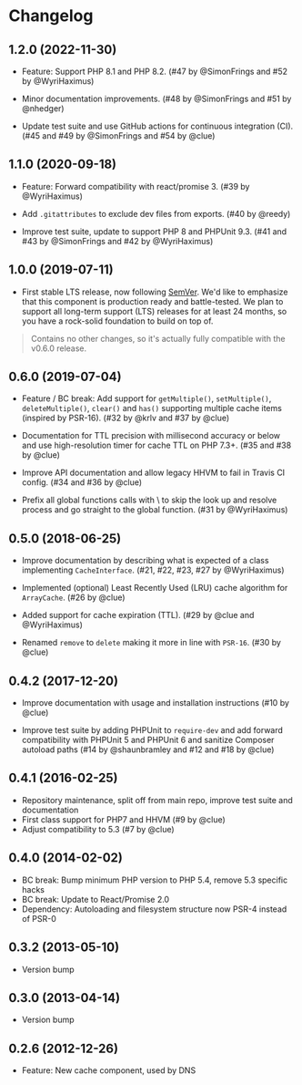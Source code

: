 # Changelog

## 1.2.0 (2022-11-30)

- Feature: Support PHP 8.1 and PHP 8.2.
  (#47 by @SimonFrings and #52 by @WyriHaximus)

- Minor documentation improvements.
  (#48 by @SimonFrings and #51 by @nhedger)

- Update test suite and use GitHub actions for continuous integration (CI).
  (#45 and #49 by @SimonFrings and #54 by @clue)

## 1.1.0 (2020-09-18)

- Feature: Forward compatibility with react/promise 3.
  (#39 by @WyriHaximus)

- Add `.gitattributes` to exclude dev files from exports.
  (#40 by @reedy)

- Improve test suite, update to support PHP 8 and PHPUnit 9.3.
  (#41 and #43 by @SimonFrings and #42 by @WyriHaximus)

## 1.0.0 (2019-07-11)

- First stable LTS release, now following [SemVer](https://semver.org/).
  We'd like to emphasize that this component is production ready and battle-tested.
  We plan to support all long-term support (LTS) releases for at least 24 months,
  so you have a rock-solid foundation to build on top of.

> Contains no other changes, so it's actually fully compatible with the v0.6.0 release.

## 0.6.0 (2019-07-04)

- Feature / BC break: Add support for `getMultiple()`, `setMultiple()`, `deleteMultiple()`, `clear()` and `has()`
  supporting multiple cache items (inspired by PSR-16).
  (#32 by @krlv and #37 by @clue)

- Documentation for TTL precision with millisecond accuracy or below and
  use high-resolution timer for cache TTL on PHP 7.3+.
  (#35 and #38 by @clue)

- Improve API documentation and allow legacy HHVM to fail in Travis CI config.
  (#34 and #36 by @clue)

- Prefix all global functions calls with \ to skip the look up and resolve process and go straight to the global function.
  (#31 by @WyriHaximus)

## 0.5.0 (2018-06-25)

- Improve documentation by describing what is expected of a class implementing `CacheInterface`.
  (#21, #22, #23, #27 by @WyriHaximus)

- Implemented (optional) Least Recently Used (LRU) cache algorithm for `ArrayCache`.
  (#26 by @clue)

- Added support for cache expiration (TTL).
  (#29 by @clue and @WyriHaximus)

- Renamed `remove` to `delete` making it more in line with `PSR-16`.
  (#30 by @clue)

## 0.4.2 (2017-12-20)

- Improve documentation with usage and installation instructions
  (#10 by @clue)

- Improve test suite by adding PHPUnit to `require-dev` and
  add forward compatibility with PHPUnit 5 and PHPUnit 6 and
  sanitize Composer autoload paths
  (#14 by @shaunbramley and #12 and #18 by @clue)

## 0.4.1 (2016-02-25)

- Repository maintenance, split off from main repo, improve test suite and documentation
- First class support for PHP7 and HHVM (#9 by @clue)
- Adjust compatibility to 5.3 (#7 by @clue)

## 0.4.0 (2014-02-02)

- BC break: Bump minimum PHP version to PHP 5.4, remove 5.3 specific hacks
- BC break: Update to React/Promise 2.0
- Dependency: Autoloading and filesystem structure now PSR-4 instead of PSR-0

## 0.3.2 (2013-05-10)

- Version bump

## 0.3.0 (2013-04-14)

- Version bump

## 0.2.6 (2012-12-26)

- Feature: New cache component, used by DNS
